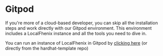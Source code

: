 # Gitpod

If you're more of a cloud-based developer, you can skip all the installation steps and work directly with our Gitpod environment. This environment includes a LocalFhenix instance and all the tools you need to dive in.

You can run an instance of LocalFhenix in Gitpod by [clicking here](https://gitpod.io/#https://github.com/fhenixprotocol/hardhat-template) (or directly from the hardhat-template repo)